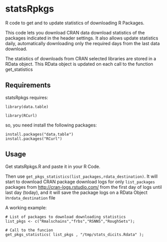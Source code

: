 # statsRpkgs
R code to get and to update statistics of downloading R Packages.

This code lets you download CRAN data download statistics of the packages indicated in the header settings. It also allows update statistics daily, automatically downloading only the required days from the last data download.

The statistics of downloads from CRAN selected libraries are stored in a RData object. This RData object is updated  on each call to the function get_statistics


## Requirements

statsRpkgs requires:

`library(data.table)`

`library(RCurl)`

so, you need install the following packages:

```
install.packages("data.table")
install.packages("RCurl")
```

## Usage
Get statsRpkgs.R and paste it in your R Code.

Then use `get_pkgs_statistics(list_packages,rdata_destination)`.
It will start to download CRAN package download logs for only `list_packages` packages from http://cran-logs.rstudio.com/ from the first day of logs until last day (today), and it will save the package logs on a RData Object in`rdata_destination` file 


A working example:

```
# List of packages to download downloading statistics
list_pkgs <- c("Rmalschains","frbs","RSNNS","RoughSets");

# Call to the funcion
get_pkgs_statistics( list_pkgs , "/tmp/stats_dicits.Rdata" );
```






